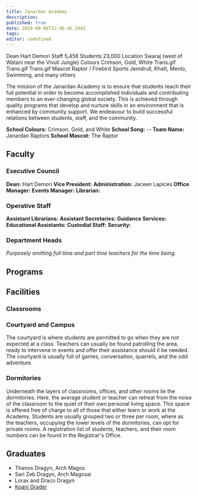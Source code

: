 ```yaml
---
title: Janardan Academy
description: 
published: true
date: 2020-09-06T22:46:46.346Z
tags: 
editor: undefined
---
```


Dean 	Hart Demori
Staff 	5,456
Students 	23,000
Location 	Swaraj (west of Watani near the Vivuli Jungle)
Colours 	Crimson, Gold, White Trans.gif Trans.gif Trans.gif
Mascot 	Raptor / Firebird
Sports 	Jemdrull, Khatt, Menlo, Swimming, and many others 

The mission of the Janardan Academy is to ensure that students reach their full potential in order to become accomplished individuals and contributing members to an ever-changing global society. This is achieved through quality programs that develop and nurture skills in an environment that is enhanced by community support. We endeavour to build successful relations between students, staff, and the community.

**School Colours:** Crimson, Gold, and White
**School Song:** --
**Team Name:** Janardan Raptors
**School Mascot:** The Raptor

Faculty
-------

### Executive Council

**Dean:** Hart Demori
**Vice President:**
**Administration:** Jaceen Lapices
**Office Manager:**
**Events Manager:**
**Librarian:**

### Operative Staff

**Assistant Librarians:**
**Assistant Secretaries:**
**Guidance Services:**
**Educational Assistants:**
**Custodial Staff:**
**Security:**

### Department Heads

*Purposely omitting full time and part time teachers for the time being.*

Programs
--------

Facilities
----------

### Classrooms

### Courtyard and Campus

The courtyard is where students are permitted to go when they are not expected at a class. Teachers can usually be found patrolling the area, ready to intervene in events and offer their assistance should it be needed. The courtyard is usually full of games, conversation, quarrels, and the odd adventure.

### Dormitories

Underneath the layers of classrooms, offices, and other rooms lie the dormitories. Here, the average student or teacher can retreat from the noise of the classroom to the quiet of their own personal living space. This space is offered free of charge to all of those that either learn or work at the Academy. Students are usually grouped two or three per room, where as the teachers, occupying the lower levels of the dormitories, can opt for private rooms. A registration list of students, teachers, and their room numbers can be found in the Registrar's Office.

## Graduates

* Thanos Dragyn, Arch Magos
* Sari Zeb Dragyn, Arch Magosai
* Lorax and Draco Dragyn
* [Koani Grader](/pop-culture-figures/koani-grader "wikilink")